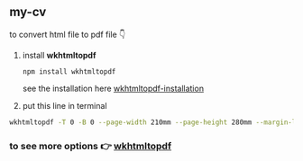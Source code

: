 ## my-cv

to convert html file to pdf file 👇️

1. install **wkhtmltopdf**

   ```
   npm install wkhtmltopdf
   ```

   see the installation here [wkhtmltopdf-installation](https://computingforgeeks.com/install-wkhtmltopdf-on-ubuntu-debian-linux/)

2. put this line in terminal

```bash
wkhtmltopdf -T 0 -B 0 --page-width 210mm --page-height 280mm --margin-left 0 --margin-right 0 cv.html Saeed_Khaled_CV.pdf
```

### to see more options :point_right: [wkhtmltopdf](https://wkhtmltopdf.org/usage/wkhtmltopdf.txt)
